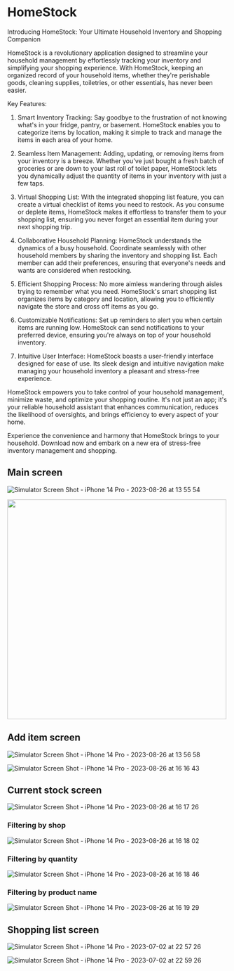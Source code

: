 # HomeStock
Introducing HomeStock: Your Ultimate Household Inventory and Shopping Companion

HomeStock is a revolutionary application designed to streamline your household management by effortlessly tracking your inventory and simplifying your shopping experience. With HomeStock, keeping an organized record of your household items, whether they're perishable goods, cleaning supplies, toiletries, or other essentials, has never been easier.

Key Features:

1. Smart Inventory Tracking: Say goodbye to the frustration of not knowing what's in your fridge, pantry, or basement. HomeStock enables you to categorize items by location, making it simple to track and manage the items in each area of your home.

2. Seamless Item Management: Adding, updating, or removing items from your inventory is a breeze. Whether you've just bought a fresh batch of groceries or are down to your last roll of toilet paper, HomeStock lets you dynamically adjust the quantity of items in your inventory with just a few taps.

3. Virtual Shopping List: With the integrated shopping list feature, you can create a virtual checklist of items you need to restock. As you consume or deplete items, HomeStock makes it effortless to transfer them to your shopping list, ensuring you never forget an essential item during your next shopping trip.

4. Collaborative Household Planning: HomeStock understands the dynamics of a busy household. Coordinate seamlessly with other household members by sharing the inventory and shopping list. Each member can add their preferences, ensuring that everyone's needs and wants are considered when restocking.

5. Efficient Shopping Process: No more aimless wandering through aisles trying to remember what you need. HomeStock's smart shopping list organizes items by category and location, allowing you to efficiently navigate the store and cross off items as you go.

6. Customizable Notifications: Set up reminders to alert you when certain items are running low. HomeStock can send notifications to your preferred device, ensuring you're always on top of your household inventory.

7. Intuitive User Interface: HomeStock boasts a user-friendly interface designed for ease of use. Its sleek design and intuitive navigation make managing your household inventory a pleasant and stress-free experience.

HomeStock empowers you to take control of your household management, minimize waste, and optimize your shopping routine. It's not just an app; it's your reliable household assistant that enhances communication, reduces the likelihood of oversights, and brings efficiency to every aspect of your home.

Experience the convenience and harmony that HomeStock brings to your household. Download now and embark on a new era of stress-free inventory management and shopping.

## Main screen
![Simulator Screen Shot - iPhone 14 Pro - 2023-08-26 at 13 55 54](https://github.com/Larsdotpy/whats-in-stock/assets/103534528/667ec31a-4d57-4af6-a40e-2fafaed35ff6)

<img src="https://github.com/Larsdotpy/whats-in-stock/assets/103534528/667ec31a-4d57-4af6-a40e-2fafaed35ff6" width="500" height="500">

## Add item screen
![Simulator Screen Shot - iPhone 14 Pro - 2023-08-26 at 13 56 58](https://github.com/Larsdotpy/whats-in-stock/assets/103534528/d8ee59b4-7361-403c-b352-62bf7593a798)

![Simulator Screen Shot - iPhone 14 Pro - 2023-08-26 at 16 16 43](https://github.com/Larsdotpy/whats-in-stock/assets/103534528/a339d1cc-672e-4b12-88cb-c100e27ec2bd)


## Current stock screen
![Simulator Screen Shot - iPhone 14 Pro - 2023-08-26 at 16 17 26](https://github.com/Larsdotpy/whats-in-stock/assets/103534528/fb4b5292-1cc4-48a0-b3fe-911a5978d419)

### Filtering by shop
![Simulator Screen Shot - iPhone 14 Pro - 2023-08-26 at 16 18 02](https://github.com/Larsdotpy/whats-in-stock/assets/103534528/14f85d22-13ec-47b9-98e4-3e879e684539)

### Filtering by quantity
![Simulator Screen Shot - iPhone 14 Pro - 2023-08-26 at 16 18 46](https://github.com/Larsdotpy/whats-in-stock/assets/103534528/cf26ac55-d77b-4488-80e8-1d8ca5614337)

### Filtering by product name
![Simulator Screen Shot - iPhone 14 Pro - 2023-08-26 at 16 19 29](https://github.com/Larsdotpy/whats-in-stock/assets/103534528/8ad4f093-6132-4cf2-9572-ef7c525311bd)


## Shopping list screen

![Simulator Screen Shot - iPhone 14 Pro - 2023-07-02 at 22 57 26](https://github.com/Larsdotpy/whats-in-stock/assets/103534528/228c8594-993e-45de-b39b-916cde268680)

![Simulator Screen Shot - iPhone 14 Pro - 2023-07-02 at 22 59 26](https://github.com/Larsdotpy/whats-in-stock/assets/103534528/9d28ce3f-7dca-437a-b5b6-e8dc765e4231)
